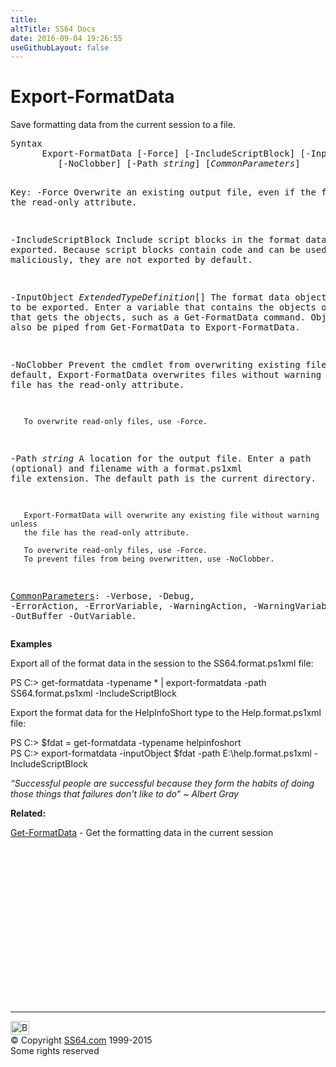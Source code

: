 ```yaml
---
title:
altTitle: SS64 Docs
date: 2016-09-04 19:26:55
useGithubLayout: false
---
```

<!-- #BeginLibraryItem "/Library/head_ps.lbi" --><!-- #EndLibraryItem --><h1>Export-FormatData</h1> 
<p>Save formatting data from the current session to a  file.</p>
<pre>Syntax
      Export-FormatData [-Force] [-IncludeScriptBlock] [-InputObject <i>ExtendedTypeDefinition</i>[]]
         [-NoClobber] [-Path <i>string</i>] [<i>CommonParameters</i>] 

Key:
   -Force
       Overwrite an existing output file, even if the file has the read-only attribute.

   -IncludeScriptBlock
       Include script blocks in the format data exported.
       Because script blocks contain code and can be used maliciously, they are not exported by default.

   -InputObject <i>ExtendedTypeDefinition</i>[]
       The format data objects to be exported.
       Enter a variable that contains the objects or a command that gets the objects,
       such as a Get-FormatData command.
       Objects can also be piped from Get-FormatData to Export-FormatData.

   -NoClobber
       Prevent the cmdlet from overwriting existing files.
       By default, Export-FormatData overwrites files without warning unless
       the file has the read-only attribute.

       To overwrite read-only files, use -Force.

   -Path <i>string</i>
       A location for the output file.
       Enter a path (optional) and filename with a <span class="code">format</span>.ps1xml file extension.
       The default path is the current directory.

       Export-FormatData will overwrite any existing file without warning unless
       the file has the read-only attribute.

       To overwrite read-only files, use -Force.
       To prevent files from being overwritten, use -NoClobber.

   <a href="common.html">CommonParameters</a>:
       -Verbose, -Debug, -ErrorAction, -ErrorVariable, -WarningAction, -WarningVariable,
       -OutBuffer -OutVariable.</pre>
<p>
  <b>Examples</b></p>
<p>Export all of the format data in the session to the SS64.format.ps1xml file:</p>
<p class="code">PS C:&gt; get-formatdata -typename * | export-formatdata -path SS64.format.ps1xml -IncludeScriptBlock</p>
<p>Export the format data for the HelpInfoShort type to the Help.format.ps1xml file:</p>
<p class="code">PS C:&gt; $fdat = get-formatdata -typename helpinfoshort<br>
PS C:&gt; export-formatdata -inputObject $fdat -path E:\help.format.ps1xml -IncludeScriptBlock</p>
<p class="quote"><i>“Successful people are successful because they form the habits of doing those things that failures don't like to do” ~ Albert Gray</i></p>
<p><b>Related:</b></p>
<p><a href="get-formatdata.html">Get-FormatData</a> - Get the formatting data in the current session</p><!-- #BeginLibraryItem "/Library/foot_ps.lbi" --><p>
<!-- PowerShell300 -->
<ins class="adsbygoogle" style="display:inline-block;width:300px;height:250px" data-ad-client="ca-pub-6140977852749469" data-ad-slot="6253539900"></ins>
<script>
(adsbygoogle = window.adsbygoogle || []).push({});
</script></p>
<hr>
<div id="bl" class="footer"><a href="export-formatdata.html#"><img src="../images/top.png" width="30" height="22" alt="Back to the Top"></a></div>
<div id="br" class="footer, tagline">© Copyright <a href="../index.html">SS64.com</a> 1999-2015<br>
Some rights reserved</div><!-- #EndLibraryItem -->

